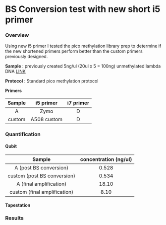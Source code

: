 # BS Conversion test with new short i5 primer

### Overview
Using new i5 primer I tested the pico methylation library prep to determine if the new shortened primers perform better than the custom primers previously designed.


**Sample** : previously created 5ng/ul (20ul x 5 = 100ng) unmethylated lambda DNA [LINK](https://github.com/epigeneticstoocean/2018OAExp_larvae/blob/master/notebook/20200904_lambdaDNAworkingstock.md)

**Protocol** : Standard pico methylation protocol


**Primers**

| Sample | i5 primer | i7 primer |
|:------:|:---------:|:---------:|
| A | Zymo | D |
| custom | A508 custom | D |

### Quantification

#### Qubit


| Sample | concentration (ng/ul) | 
|:------:|:---------:|
| A (post BS conversion) | 0.528 | 
| custom  (post BS conversion)  | 0.534 |
| A (final amplification) | 18.10 | 
| custom  (final amplification)  | 8.10  |

#### Tapestation



### Results
